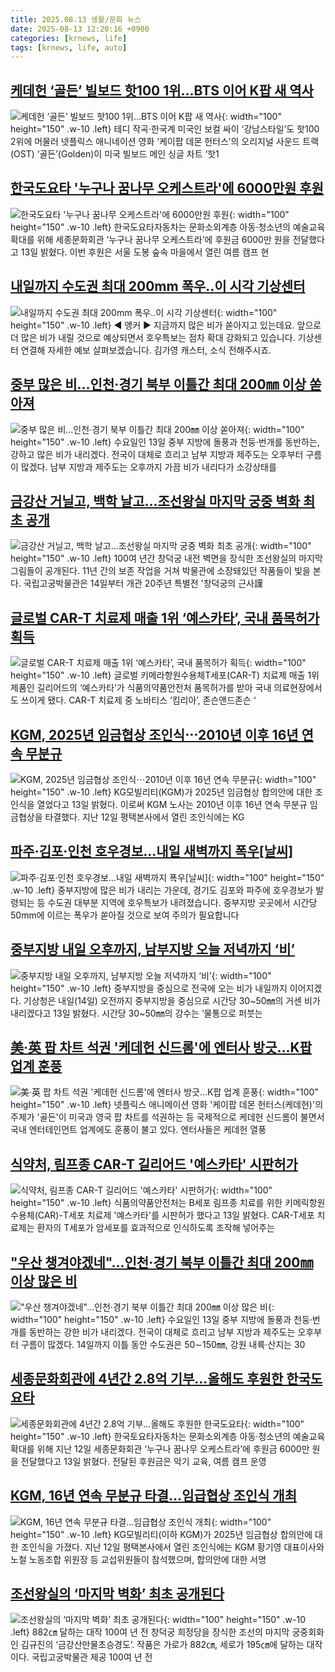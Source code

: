 ```yaml
---
title: 2025.08.13 생활/문화 뉴스
date: 2025-08-13 12:20:16 +0900
categories: [krnews, life]
tags: [krnews, life, auto]
---
```

## [케데헌 ‘골든’ 빌보드 핫100 1위…BTS 이어 K팝 새 역사](https://n.news.naver.com/mnews/article/024/0000099181)

![케데헌 ‘골든’ 빌보드 핫100 1위…BTS 이어 K팝 새 역사](https://mimgnews.pstatic.net/image/origin/024/2025/08/12/99181.jpg?type=nf220_150){: width="100" height="150" .w-10 .left}
테디 작곡·한국계 미국인 보컬 싸이 ‘강남스타일’도 핫100 2위에 머물러 넷플릭스 애니네이션 영화 ‘케이팝 데몬 헌터스’의 오리지널 사운드 트랙(OST) ‘골든’(Golden)이 미국 빌보드 메인 싱글 차트 ‘핫1

## [한국도요타 '누구나 꿈나무 오케스트라'에 6000만원 후원](https://n.news.naver.com/mnews/article/011/0004520524)

![한국도요타 '누구나 꿈나무 오케스트라'에 6000만원 후원](https://mimgnews.pstatic.net/image/origin/011/2025/08/13/4520524.jpg?type=nf220_150){: width="100" height="150" .w-10 .left}
한국도요타자동차는 문화소외계층 아동·청소년의 예술교육 확대를 위해 세종문화회관 ‘누구나 꿈나무 오케스트라’에 후원금 6000만 원을 전달했다고 13일 밝혔다. 이번 후원은 서울 도봉 숲속 마을에서 열린 여름 캠프 현

## [내일까지 수도권 최대 200mm 폭우‥이 시각 기상센터](https://n.news.naver.com/mnews/article/214/0001442485)

![내일까지 수도권 최대 200mm 폭우‥이 시각 기상센터](https://mimgnews.pstatic.net/image/origin/214/2025/08/13/1442485.jpg?type=nf220_150){: width="100" height="150" .w-10 .left}
◀ 앵커 ▶ 지금까지 많은 비가 쏟아지고 있는데요. 앞으로 더 많은 비가 내릴 것으로 예상되면서 호우특보는 점차 확대 강화되고 있습니다. 기상센터 연결해 자세한 예보 살펴보겠습니다. 김가영 캐스터, 소식 전해주시죠.

## [중부 많은 비…인천·경기 북부 이틀간 최대 200㎜ 이상 쏟아져](https://n.news.naver.com/mnews/article/001/0015562961)

![중부 많은 비…인천·경기 북부 이틀간 최대 200㎜ 이상 쏟아져](https://mimgnews.pstatic.net/image/origin/001/2025/08/13/15562961.jpg?type=nf220_150){: width="100" height="150" .w-10 .left}
수요일인 13일 중부 지방에 돌풍과 천둥·번개를 동반하는, 강하고 많은 비가 내리겠다. 전국이 대체로 흐리고 남부 지방과 제주도는 오후부터 구름이 많겠다. 남부 지방과 제주도는 오후까지 가끔 비가 내리다가 소강상태를

## [금강산 거닐고, 백학 날고…조선왕실 마지막 궁중 벽화 최초 공개](https://n.news.naver.com/mnews/article/003/0013418852)

![금강산 거닐고, 백학 날고…조선왕실 마지막 궁중 벽화 최초 공개](https://mimgnews.pstatic.net/image/origin/003/2025/08/13/13418852.jpg?type=nf220_150){: width="100" height="150" .w-10 .left}
100여 년간 창덕궁 내전 벽면을 장식한 조선왕실의 마지막 그림들이 공개된다. 11년 간의 보존 작업을 거쳐 박물관에 소장돼있던 작품들이 빛을 본다. 국립고궁박물관은 14일부터 개관 20주년 특별전 '창덕궁의 근사謹

## [글로벌 CAR-T 치료제 매출 1위 ‘예스카타’, 국내 품목허가 획득](https://n.news.naver.com/mnews/article/011/0004520559)

![글로벌 CAR-T 치료제 매출 1위 ‘예스카타’, 국내 품목허가 획득](https://mimgnews.pstatic.net/image/origin/011/2025/08/13/4520559.jpg?type=nf220_150){: width="100" height="150" .w-10 .left}
글로벌 키메라항원수용체T세포(CAR-T) 치료제 매출 1위 제품인 길리어드의 ‘예스카타’가 식품의약품안전처 품목허가를 받아 국내 의료현장에서도 쓰이게 됐다. CAR-T 치료제 중 노바티스 ‘킴리아’, 존슨앤드존슨 ‘

## [KGM, 2025년 임금협상 조인식⋯2010년 이후 16년 연속 무분규](https://n.news.naver.com/mnews/article/031/0000956803)

![KGM, 2025년 임금협상 조인식⋯2010년 이후 16년 연속 무분규](https://mimgnews.pstatic.net/image/origin/031/2025/08/13/956803.jpg?type=nf220_150){: width="100" height="150" .w-10 .left}
KG모빌리티(KGM)가 2025년 임금협상 합의안에 대한 조인식을 열었다고 13일 밝혔다. 이로써 KGM 노사는 2010년 이후 16년 연속 무분규 임금협상을 타결했다. 지난 12일 평택본사에서 열린 조인식에는 KG

## [파주·김포·인천 호우경보...내일 새벽까지 폭우[날씨]](https://n.news.naver.com/mnews/article/052/0002232232)

![파주·김포·인천 호우경보...내일 새벽까지 폭우[날씨]](https://mimgnews.pstatic.net/image/origin/052/2025/08/13/2232232.jpg?type=nf220_150){: width="100" height="150" .w-10 .left}
중부지방에 많은 비가 내리는 가운데, 경기도 김포와 파주에 호우경보가 발령되는 등 수도권 대부분 지역에 호우특보가 내려졌습니다. 중부지방 곳곳에서 시간당 50mm에 이르는 폭우가 쏟아질 것으로 보여 주의가 필요합니다

## [중부지방 내일 오후까지, 남부지방 오늘 저녁까지 ‘비’](https://n.news.naver.com/mnews/article/032/0003389191)

![중부지방 내일 오후까지, 남부지방 오늘 저녁까지 ‘비’](https://mimgnews.pstatic.net/image/origin/032/2025/08/13/3389191.jpg?type=nf220_150){: width="100" height="150" .w-10 .left}
중부지방을 중심으로 전국에 오는 비가 내일까지 이어지겠다. 기상청은 내일(14일) 오전까지 중부지방을 중심으로 시간당 30~50㎜의 거센 비가 내리겠다고 13일 밝혔다. 시간당 30~50㎜의 강수는 ‘물통으로 퍼붓는

## [美·英 팝 차트 석권 '케데헌 신드롬'에 엔터사 방긋…K팝 업계 훈풍](https://n.news.naver.com/mnews/article/277/0005636444)

![美·英 팝 차트 석권 '케데헌 신드롬'에 엔터사 방긋…K팝 업계 훈풍](https://mimgnews.pstatic.net/image/origin/277/2025/08/13/5636444.jpg?type=nf220_150){: width="100" height="150" .w-10 .left}
넷플릭스 애니메이션 영화 '케이팝 데몬 헌터스(케데헌)'의 주제가 '골든'이 미국과 영국 팝 차트를 석권하는 등 국제적으로 케데헌 신드롬이 불면서 국내 엔터테인먼트 업계에도 훈풍이 불고 있다. 엔터사들은 케데헌 열풍

## [식약처, 림프종 CAR-T 길리어드 '예스카타' 시판허가](https://n.news.naver.com/mnews/article/015/0005170244)

![식약처, 림프종 CAR-T 길리어드 '예스카타' 시판허가](https://mimgnews.pstatic.net/image/origin/015/2025/08/13/5170244.jpg?type=nf220_150){: width="100" height="150" .w-10 .left}
식품의약품안전처는 B세포 림프종 치료를 위한 키메릭항원수용체(CAR)-T세포 치료제 '예스카타'를 시판허가 했다고 13일 밝혔다. CAR-T세포 치료제는 환자의 T세포가 암세포를 효과적으로 인식하도록 조작해 넣어주는

## ["우산 챙겨야겠네"…인천·경기 북부 이틀간 최대 200㎜ 이상 많은 비](https://n.news.naver.com/mnews/article/015/0005170092)

!["우산 챙겨야겠네"…인천·경기 북부 이틀간 최대 200㎜ 이상 많은 비](https://mimgnews.pstatic.net/image/origin/015/2025/08/13/5170092.jpg?type=nf220_150){: width="100" height="150" .w-10 .left}
수요일인 13일 중부 지방에 돌풍과 천둥·번개를 동반하는 강한 비가 내리겠다. 전국이 대체로 흐리고 남부 지방과 제주도는 오후부터 구름이 많겠다. 14일까지 이틀 동안 수도권은 50∼150㎜, 강원 내륙·산지는 30

## [세종문화회관에 4년간 2.8억 기부…올해도 후원한 한국도요타](https://n.news.naver.com/mnews/article/015/0005170214)

![세종문화회관에 4년간 2.8억 기부…올해도 후원한 한국도요타](https://mimgnews.pstatic.net/image/origin/015/2025/08/13/5170214.jpg?type=nf220_150){: width="100" height="150" .w-10 .left}
한국토요타자동차는 문화소외계층 아동·청소년의 예술교육 확대를 위해 지난 12일 세종문화회관 ‘누구나 꿈나무 오케스트라’에 후원금 6000만 원을 전달했다고 13일 밝혔다. 전달된 후원금은 악기 교육, 여름 캠프 운영

## [KGM, 16년 연속 무분규 타결…임급협상 조인식 개최](https://n.news.naver.com/mnews/article/092/0002385982)

![KGM, 16년 연속 무분규 타결…임급협상 조인식 개최](https://mimgnews.pstatic.net/image/origin/092/2025/08/13/2385982.jpg?type=nf220_150){: width="100" height="150" .w-10 .left}
KG모빌리티(이하 KGM)가 2025년 임금협상 합의안에 대한 조인식을 가졌다. 지난 12일 평택본사에서 열린 조인식에는 KGM 황기영 대표이사와 노철 노동조합 위원장 등 교섭위원들이 참석했으며, 합의안에 대한 서명

## [조선왕실의 ‘마지막 벽화’ 최초 공개된다](https://n.news.naver.com/mnews/article/021/0002729305)

![조선왕실의 ‘마지막 벽화’ 최초 공개된다](https://mimgnews.pstatic.net/image/origin/021/2025/08/13/2729305.jpg?type=nf220_150){: width="100" height="150" .w-10 .left}
882㎝ 달하는 대작 100여 년 전 창덕궁 희정당을 장식한 조선의 마지막 궁중회화인 김규진의 ‘금강산만물초승경도’. 작품은 가로가 882㎝, 세로가 195㎝에 달하는 대작이다. 국립고궁박물관 제공 100여 년 전

